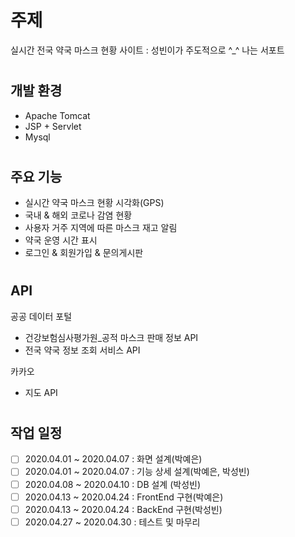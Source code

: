
# 주제 
실시간 전국 약국 마스크 현황 사이트
: 성빈이가 주도적으로 ^_^ 나는 서포트
#
## 개발 환경
- Apache Tomcat
- JSP + Servlet
- Mysql
#
## 주요 기능
- 실시간 약국 마스크 현황 시각화(GPS)
- 국내 & 해외 코로나 감염 현황
- 사용자 거주 지역에 따른 마스크 재고 알림
- 약국 운영 시간 표시
- 로그인 & 회원가입 & 문의게시판
#
## API
공공 데이터 포털
* 건강보험심사평가원_공적 마스크 판매 정보 API
* 전국 약국 정보 조회 서비스 API

카카오
* 지도 API
#
## 작업 일정
- [ ] 2020.04.01 ~ 2020.04.07 : 화면 설계(박예은)
- [ ] 2020.04.01 ~ 2020.04.07 : 기능 상세 설계(박예은, 박성빈)
- [ ] 2020.04.08 ~ 2020.04.10 : DB 설계 (박성빈)
- [ ] 2020.04.13 ~ 2020.04.24 : FrontEnd 구현(박예은)
- [ ] 2020.04.13 ~ 2020.04.24 : BackEnd 구현(박성빈)
- [ ] 2020.04.27 ~ 2020.04.30 : 테스트 및 마무리
